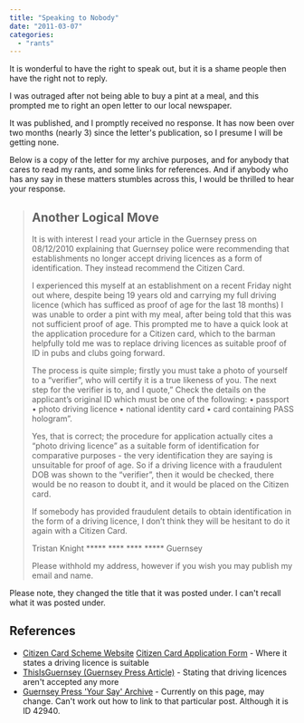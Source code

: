 ```yaml
---
title: "Speaking to Nobody"
date: "2011-03-07"
categories: 
  - "rants"
---
```


It is wonderful to have the right to speak out, but it is a shame people then have the right not to reply.

I was outraged after not being able to buy a pint at a meal, and this prompted me to right an open letter to our local newspaper.

It was published, and I promptly received no response. It has now been over two months (nearly 3) since the letter's publication, so I presume I will be getting none.

Below is a copy of the letter for my archive purposes, and for anybody that cares to read my rants, and some links for references. And if anybody who has any say in these matters stumbles across this, I would be thrilled to hear your response.

> ## Another Logical Move
>
> It is with interest I read your article in the Guernsey press on 08/12/2010 explaining that Guernsey police were recommending that establishments no longer accept driving licences as a form of identification. They instead recommend the Citizen Card.
>
>
> I experienced this myself at an establishment on a recent Friday night out where, despite being 19 years old and carrying my full driving licence (which has sufficed as proof of age for the last 18 months) I was unable to order a pint with my meal, after being told that this was not sufficient proof of age. This prompted me to have a quick look at the application procedure for a Citizen card, which to the barman helpfully told me was to replace driving licences as suitable proof of ID in pubs and clubs going forward.
>
> The process is quite simple; firstly you must take a photo of yourself to a “verifier”, who will certify it is a true likeness of you. The next step for the verifier is to, and I quote,” Check the details on the applicant’s original ID which must be one of the following: • passport • photo driving licence • national identity card • card containing PASS hologram”.
>
> Yes, that is correct; the procedure for application actually cites a “photo driving licence” as a suitable form of identification for comparative purposes - the very identification they are saying is unsuitable for proof of age. So if a driving licence with a fraudulent DOB was shown to the “verifier”, then it would be checked, there would be no reason to doubt it, and it would be placed on the Citizen card.
>
> If somebody has provided fraudulent details to obtain identification in the form of a driving licence, I don’t think they will be hesitant to do it again with a Citizen Card.
>
> Tristan Knight \*\*\*\*\* \*\*\*\* \*\*\*\* \*\*\*\*\* Guernsey
>
> Please withhold my address, however if you wish you may publish my email and name.

Please note, they changed the title that it was posted under. I can't recall what it was posted under.

## References

- [Citizen Card Scheme Website](http://www.citizencard.com/) [Citizen Card Application Form](http://www.citizencard.com/ccappform.pdf) - Where it states a driving licence is suitable
- [ThisIsGuernsey (Guernsey Press Article)](http://www.thisisguernsey.com/2010/12/08/driving-licences-no-longer-accepted-at-pubs-and-nightclubs/) - Stating that driving licences aren't accepted any more
- [Guernsey Press 'Your Say' Archive](http://www.thisisguernsey.co.uk/discus/messages/11779/12146.html?1296483514) - Currently on this page, may change. Can't work out how to link to that particular post. Although it is ID 42940.
